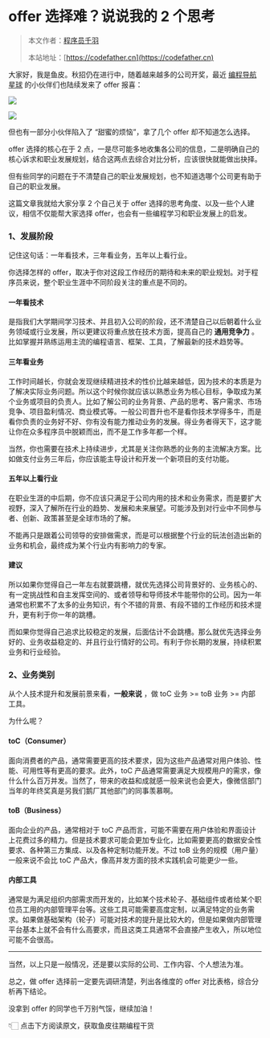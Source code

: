 # offer 选择难？说说我的 2 个思考

> 本文作者：[程序员千羽](https://yuyuanweb.feishu.cn/wiki/Abldw5WkjidySxkKxU2cQdAtnah)
>
> 本站地址：[https://codefather.cn](https://codefather.cn)

大家好，我是鱼皮。秋招仍在进行中，随着越来越多的公司开奖，最近 [编程导航星球](https://mp.weixin.qq.com/s/eNjauC-3361z-l7fy3VssA)  的小伙伴们也陆续发来了 offer 报喜：

![](https://pic.yupi.icu/1/image-20231028183709246.png)

![](https://pic.yupi.icu/1/image-20231028183746479.png)

但也有一部分小伙伴陷入了 “甜蜜的烦恼”，拿了几个 offer 却不知道怎么选择。

offer 选择的核心在于 2 点，一是尽可能多地收集各公司的信息，二是明确自己的核心诉求和职业发展规划，结合这两点去综合对比分析，应该很快就能做出抉择。

但有些同学的问题在于不清楚自己的职业发展规划，也不知道选哪个公司更有助于自己的职业发展。

这篇文章我就给大家分享 2 个自己关于 offer 选择的思考角度、以及一些个人建议，相信不仅能帮大家选择 offer，也会有一些编程学习和职业发展上的启发。



### 1、发展阶段

记住这句话：一年看技术，三年看业务，五年以上看行业。

你选择怎样的 offer，取决于你对这段工作经历的期待和未来的职业规划。对于程序员来说，整个职业生涯中不同阶段关注的重点是不同的。



#### 一年看技术

是指我们大学期间学习技术、并且初入公司的阶段，还不清楚自己以后朝着什么业务领域或行业发展，所以更建议将重点放在技术方面，提高自己的 **通用竞争力** 。比如掌握并熟练运用主流的编程语言、框架、工具，了解最新的技术趋势等。



#### 三年看业务

工作时间越长，你就会发现继续精进技术的性价比越来越低，因为技术的本质是为了解决实际业务问题。所以这个时候你就应该以熟悉业务为核心目标，争取成为某个业务或项目的负责人。比如了解公司的业务背景、产品的思考、客户需求、市场竞争、项目盈利情况、商业模式等。一般公司晋升也不是看你技术学得多牛，而是看你负责的业务好不好、你有没有能力推动业务的发展。得业务者得天下，这才能让你在众多程序员中脱颖而出，而不是工作多年都一个样。

当然，你也需要在技术上持续进步，尤其是关注你熟悉的业务的主流解决方案。比如做支付业务三年后，你应该能主导设计和开发一个新项目的支付功能。



#### 五年以上看行业

在职业生涯的中后期，你不应该只满足于公司内用的技术和业务需求，而是要扩大视野，深入了解所在行业的趋势、发展和未来展望。可能涉及到对行业中不同参与者、创新、政策甚至是全球市场的了解。

不能再只是跟着公司领导的安排做需求，而是可以根据整个行业的玩法创造出新的业务和机会，最终成为某个行业内有影响力的专家。



#### 建议

所以如果你觉得自己一年左右就要跳槽，就优先选择公司背景好的、业务核心的、有一定挑战性和自主发挥空间的、或者领导和导师技术牛能带你的公司。因为一年通常也积累不了太多的业务知识，有个不错的背景、有段不错的工作经历和技术提升，更有利于你一年的跳槽。

而如果你觉得自己追求比较稳定的发展，后面估计不会跳槽。那么就优先选择业务好的、业务收益稳定的、并且行业行情好的公司。有利于你长期的发展，持续积累业务和行业经验。



### 2、业务类别

从个人技术提升和发展前景来看，**一般来说** ，做 toC 业务 >= toB 业务 >= 内部工具。

为什么呢？

#### toC（Consumer）

面向消费者的产品，通常需要更高的技术要求，因为这些产品通常对用户体验、性能、可用性等有更高的要求。此外，toC 产品通常需要满足大规模用户的需求，像什么什么百万并发。当然了，带来的收益和成就感一般来说也会更大，像微信部门当年的年终奖真是另我们鹅厂其他部门的同事羡慕啊。



#### toB（Business）

面向企业的产品，通常相对于 toC 产品而言，可能不需要在用户体验和界面设计上花费过多的精力。但是技术要求可能会更加专业化，比如需要更高的数据安全性要求、各种第三方集成、以及各种定制功能开发。不过 toB 业务的规模（用户量）一般来说不会比 toC 产品大，像高并发方面的技术实践机会可能更少一些。



#### 内部工具

通常是为满足组织内部需求而开发的，比如某个技术轮子、基础组件或者给某个职位员工用的内部管理平台等。这些工具可能需要高度定制，以满足特定的业务需求。如果做基础架构（轮子）可能对技术的提升是比较大的，但是如果做内部管理平台基本上就不会有什么高要求，而且这类工具通常不会直接产生收入，所以地位可能不会很高。



---



当然，以上只是一般情况，还是要以实际的公司、工作内容、个人想法为准。

总之，做 offer 选择前一定要先调研清楚，列出各维度的 offer 对比表格，综合分析再下结论。

没拿到 offer 的同学也千万别气馁，继续加油！

👇🏻 点击下方阅读原文，获取鱼皮往期编程干货